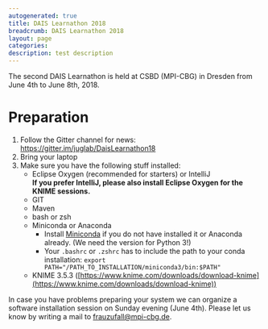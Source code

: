```yaml
---
autogenerated: true
title: DAIS Learnathon 2018
breadcrumb: DAIS Learnathon 2018
layout: page
categories: 
description: test description
---
```


The second DAIS Learnathon is held at CSBD (MPI-CBG) in Dresden from June 4th to June 8th, 2018.

Preparation
===========

1.  Follow the Gitter channel for news: https://gitter.im/juglab/DaisLearnathon18
2.  Bring your laptop
3.  Make sure you have the following stuff installed:
    -   Eclipse Oxygen (recommended for starters) or IntelliJ  
        <b>If you prefer IntelliJ, please also install Eclipse Oxygen for the KNIME sessions.</b>
    -   GIT
    -   Maven
    -   bash or zsh
    -   Miniconda or Anaconda
        -   Install [Miniconda](https://conda.io/miniconda.html) if you do not have installed it or Anaconda already. (We need the version for Python 3!)
        -   Your `.bashrc` or `.zshrc` has to include the path to your conda installation: `export PATH="/PATH_TO_INSTALLATION/miniconda3/bin:$PATH"`
    -   KNIME 3.5.3 ([https://www.knime.com/downloads/download-knime](https://www.knime.com/downloads/download-knime))

In case you have problems preparing your system we can organize a software installation session on Sunday evening (June 4th). Please let us know by writing a mail to <frauzufall@mpi-cbg.de>.
